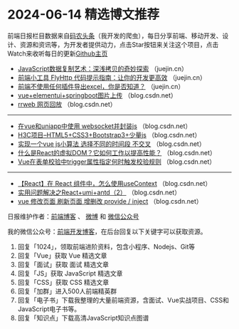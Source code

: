 # 2024-06-14 精选博文推荐

前端日报栏目数据来自[码农头条](http://toutiao.qdkfweb.cn/)（我开发的爬虫），每日分享前端、移动开发、设计、资源和资讯等，为开发者提供动力，点击Star按钮来关注这个项目，点击Watch来收听每日的更新[Github主页](https://github.com/kujian/frontendDaily)
* [JavaScript数据复制艺术：深浅拷贝的奇妙探索](https://juejin.cn/post/7379162429505552418) （juejin.cn）
* [前端小工具 FlyHttp 代码提示指南：让你的开发更高效](https://juejin.cn/post/7378893690146504740) （juejin.cn）
* [前端不使用任何插件导出excel，你是否知道？](https://juejin.cn/post/7379437165485785125) （juejin.cn）
* [vue+elementui+springboot图片上传](https://blog.csdn.net/zhiqiuqiu2/article/details/139656833) （blog.csdn.net）
* [rrweb 网页回放](https://blog.csdn.net/weixin_45887198/article/details/139658500) （blog.csdn.net）

***
* [在vue和uniapp中使用 websocket并封装js](https://blog.csdn.net/bpluoxong/article/details/139646341) （blog.csdn.net）
* [H3C项目&#8211;HTML5+CSS3+Bootstrap3+少量js](https://blog.csdn.net/primebrake/article/details/139638306) （blog.csdn.net）
* [实现一个vue js小算法 选择不同的时间段 不交叉](https://blog.csdn.net/lele66688888/article/details/139630615) （blog.csdn.net）
* [什么是React的虚拟DOM？它如何工作以提高性能？](https://blog.csdn.net/weixin_44714345/article/details/139656767) （blog.csdn.net）
* [Vue在表单校验中trigger属性指定何时触发校验规则](https://blog.csdn.net/weixin_46146718/article/details/139653241) （blog.csdn.net）

***
* [【React】在 React 组件中，怎么使用useContext](https://blog.csdn.net/xuelian3015/article/details/139664186) （blog.csdn.net）
* [实用问题解决之React+umi+antd（2）](https://blog.csdn.net/qq_38990345/article/details/139658051) （blog.csdn.net）
* [vue 修改页面 刷新页面 增删改 provide / inject](https://blog.csdn.net/u011149152/article/details/139655788) （blog.csdn.net）

日报维护作者：[前端博客](https://qdkfweb.cn/) 、 [微博](http://weibo.com/kujian) 和 [微信公众号](https://open.weixin.qq.com/qr/code?username=caibaojian_com)

我的微信公众号：[前端开发博客](https://open.weixin.qq.com/qr/code?username=caibaojian_com)，在后台回复以下关键字可以获取资源。

1. 回复「1024」，领取前端进阶资料，包含小程序、Nodejs、Git等
2. 回复「Vue」获取 Vue 精选文章
3. 回复「面试」获取 面试 精选文章
4. 回复「JS」获取 JavaScript 精选文章
5. 回复「CSS」获取 CSS 精选文章
6. 回复「加群」进入500人前端精英群
7. 回复「电子书」下载我整理的大量前端资源，含面试、Vue实战项目、CSS和JavaScript电子书等。
8. 回复「知识点」下载高清JavaScript知识点图谱